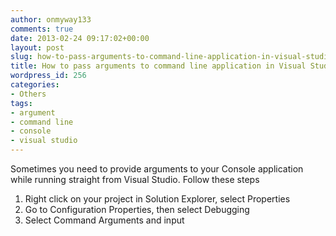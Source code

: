 ```yaml
---
author: onmyway133
comments: true
date: 2013-02-24 09:17:02+00:00
layout: post
slug: how-to-pass-arguments-to-command-line-application-in-visual-studio
title: How to pass arguments to command line application in Visual Studio ?
wordpress_id: 256
categories:
- Others
tags:
- argument
- command line
- console
- visual studio
---
```


Sometimes you need to provide arguments to your Console application while running straight from Visual Studio. Follow these steps

1. Right click on your project in Solution Explorer, select Properties
2. Go to Configuration Properties, then select Debugging
3. Select Command Arguments and input

